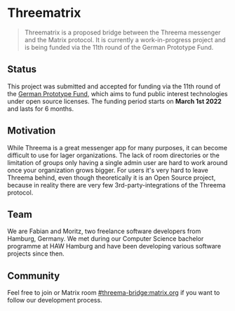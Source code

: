 # Threematrix
> Threematrix is a proposed bridge between the Threema messenger and the Matrix protocol. It is currently a work-in-progress project and is being funded via the 11th round of the German Prototype Fund.

## Status
This project was submitted and accepted for funding via the 11th round of the [German Prototype Fund](https://prototypefund.de/), which aims to fund public interest technologies under open source licenses. The funding period starts on **March 1st 2022** and lasts for 6 months.

## Motivation
While Threema is a great messenger app for many purposes, it can become difficult to use for lager organizations. The lack of room directories or the limitation of groups only having a single admin user are hard to work around once your organization grows bigger. For users it's very hard to leave Threema behind, even though theoretically it is an Open Source project, because in reality there are very few 3rd-party-integrations of the Threema protocol.

## Team
We are Fabian and Moritz, two freelance software developers from Hamburg, Germany. We met during our Computer Science bachelor programme at HAW Hamburg and have been developing various software projects since then.

## Community
Feel free to join or Matrix room [#threema-bridge:matrix.org](https://matrix.to/#/#threema-bridge:matrix.org) if you want to follow our development process.
